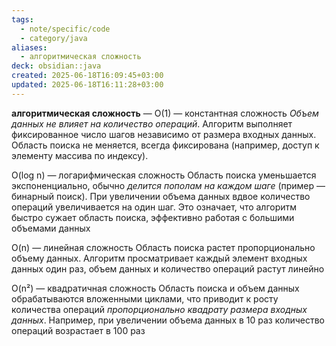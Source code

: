 ```yaml
---
tags:
  - note/specific/code
  - category/java
aliases:
  - алгоритмическая сложность
deck: obsidian::java
created: 2025-06-18T16:09:45+03:00
updated: 2025-06-18T16:11:28+03:00
---
```


**алгоритмическая сложность**
—
O(1) — константная сложность
*Объем данных не влияет на количество операций*. Алгоритм выполняет фиксированное число шагов независимо от размера входных данных. Область поиска не меняется, всегда фиксирована (например, доступ к элементу массива по индексу).

O(log n) — логарифмическая сложность
Область поиска уменьшается экспоненциально, обычно *делится пополам на каждом шаге* (пример — бинарный поиск). При увеличении объема данных вдвое количество операций увеличивается на один шаг. Это означает, что алгоритм быстро сужает область поиска, эффективно работая с большими объемами данных

O(n) — линейная сложность
Область поиска растет пропорционально объему данных. Алгоритм просматривает каждый элемент входных данных один раз, объем данных и количество операций растут линейно

O(n²) — квадратичная сложность
Область поиска и объем данных обрабатываются вложенными циклами, что приводит к росту количества операций *пропорционально квадрату размера входных данных*. Например, при увеличении объема данных в 10 раз количество операций возрастает в 100 раз
